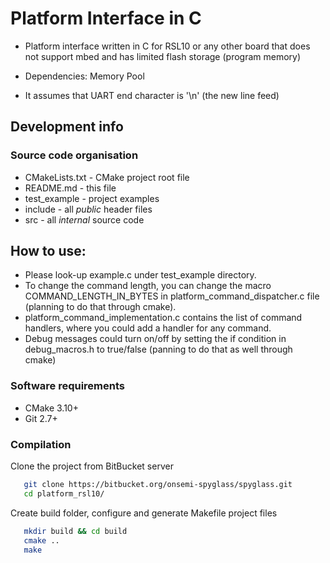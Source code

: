 # Platform Interface in C
- Platform interface written in C for RSL10 or any other board that
does not support mbed and has limited flash storage (program memory)

- Dependencies: Memory Pool
- It assumes that UART end character is '\n' (the new line feed)

## Development info
### Source code organisation
* CMakeLists.txt - CMake project root file
* README.md - this file
* test_example - project examples
* include - all *public* header files
* src - all *internal* source code



## How to use:
- Please look-up example.c under test_example directory.
- To change the command length, you can change the macro COMMAND_LENGTH_IN_BYTES
in platform_command_dispatcher.c file (planning to do that through cmake).
- platform_command_implementation.c contains the list of command handlers, where
you could add a handler for any command.
- Debug messages could turn on/off by setting the if condition in debug_macros.h 
to true/false (panning to do that as well through cmake)     


### Software requirements
- CMake 3.10+
- Git 2.7+

### Compilation
Clone the project from BitBucket server
```bash
   git clone https://bitbucket.org/onsemi-spyglass/spyglass.git
   cd platform_rsl10/
```
Create build folder, configure and generate Makefile project files
```bash
   mkdir build && cd build
   cmake ..
   make
```


 